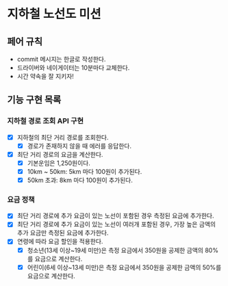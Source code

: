 # 지하철 노선도 미션

## 페어 규칙

- commit 메시지는 한글로 작성한다.
- 드라이버와 네이게이터는 10분마다 교체한다.
- 시간 약속을 잘 지키자!

## 기능 구현 목록

### 지하철 경로 조회 API 구현

- [x] 지하철의 최단 거리 경로를 조회한다.
    - [x] 경로가 존재하지 않을 때 에러를 응답한다.
- [x] 최단 거리 경로의 요금을 계산한다.
  - [x] 기본운임은 1,250원이다.
  - [x] 10km ~ 50km: 5km 마다 100원이 추가된다.
  - [x] 50km 초과: 8km 마다 100원이 추가된다.

### 요금 정책
- [x] 최단 거리 경로에 추가 요금이 있는 노선이 포함된 경우 측정된 요금에 추가한다.
- [x] 최단 거리 경로에 추가 요금이 있는 노선이 여러개 포함된 경우, 가장 높은 금액의 추가 요금만 측정된 요금에 추가한다.
- [x] 연령에 따라 요금 할인을 적용한다.
  - [x] 청소년(13세 이상~19세 미만)은 측정 요금에서 350원을 공제한 금액의 80%를 요금으로 계산한다. 
  - [x] 어린이(6세 이상~13세 미만)은 측정 요금에서 350원을 공제한 금액의 50%를 요금으로 계산한다. 
